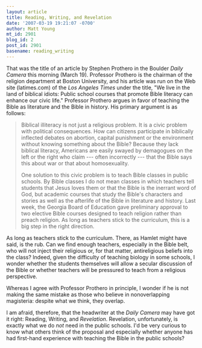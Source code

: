 ```yaml
---
layout: article
title: Reading, Writing, and Revelation
date: '2007-03-19 19:21:07 -0700'
author: Matt Young
mt_id: 2901
blog_id: 2
post_id: 2901
basename: reading_writing
---
```

That was the title of an article by Stephen Prothero in the Boulder _Daily Camera_ this morning (March 19).  Professor Prothero is the chairman of the religion department at Boston University, and his article was run on the Web site (latimes.com) of the _Los Angeles Times_ under the title, "We live in the land of biblical idiots: Public school courses that promote Bible literacy can enhance our civic life."  Professor Prothero argues in favor of teaching the Bible as literature and the Bible in history.  His primary argument is as follows:

> Biblical illiteracy is not just a religious problem. It is a civic problem with political consequences. How can citizens participate in biblically inflected debates on abortion, capital punishment or the environment without knowing something about the Bible? Because they lack biblical literacy, Americans are easily swayed by demagogues on the left or the right who claim --- often incorrectly --- that the Bible says this about war or that about homosexuality.
> 
> One solution to this civic problem is to teach Bible classes in public schools. By Bible classes I do not mean classes in which teachers tell students that Jesus loves them or that the Bible is the inerrant word of God, but academic courses that study the Bible's characters and stories as well as the afterlife of the Bible in literature and history. Last week, the Georgia Board of Education gave preliminary approval to two elective Bible courses designed to teach religion rather than preach religion. As long as teachers stick to the curriculum, this is a big step in the right direction.

As long as teachers stick to the curriculum.  There, as Hamlet might have said, is the rub.  Can we find enough teachers, especially in the Bible belt, who will not inject their religious or, for that matter, antireligious beliefs into the class?  Indeed, given the difficulty of teaching biology in some schools, I wonder whether the students themselves will allow a secular  discussion of the Bible or whether teachers will be pressured to teach from a religious perspective.

Whereas I agree with Professor Prothero in principle, I wonder if he is not making the same mistake as those who believe in nonoverlapping magisteria: despite what we think, they overlap.

I am afraid, therefore, that the headwriter at the _Daily Camera_ may have got it right: Reading, Writing, and _Revelation_.  Revelation, unfortunately, is exactly what we do _not_ need in the public schools.  I'd be very curious to know what others think of the proposal and especially whether anyone has had first-hand experience with teaching the Bible in the public schools?
